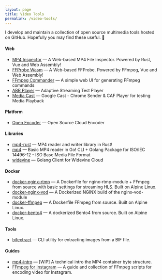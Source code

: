 ```yaml
---
layout: page
title: Video Tools
permalink: /video-tools/
---
```


I develop and maintain a collection of open source multimedia tools hosted on GitHub. Hopefully you may find these useful. 🙂

#### Web
* [MP4 Inspector](https://alfg.github.io/mp4-inspector) &mdash; A Web-based MP4 File Inspector. Powered by Rust, Vue and Web Assembly!
* [FFProbe Wasm](https://github.com/alfg/ffprobe-wasm) &mdash; A Web-based FFProbe. Powered by FFmpeg, Vue and Web Assembly!
* [FFmpeg Commander](https://alfg.github.io/ffmpeg-commander) &mdash; A simple web UI for generating FFmpeg commands 
* [ABR Player](https://alfg.github.io/abr-player) &mdash; Adaptive Streaming Test Player 
* [Media Cast](https://alfg.github.io/mediacast) &mdash; Google Cast - Chrome Sender & CAF Player for testing Media Playback 

#### Platform
* [Open Encoder](https://github.com/alfg/openencoder) &mdash; Open Source Cloud Encoder 

#### Libraries
* [mp4-rust](https://github.com/alfg/mp4-rust) &mdash; MP4 reader and writer library in Rust! 
* [mp4](https://github.com/alfg/mp4) &mdash; Basic MP4 reader in Go! CLI + Golang Package for ISO/IEC 14496-12 - ISO Base Media File Format 
* [widevine](https://github.com/alfg/widevine) &mdash; Golang Client for Widevine Cloud

#### Docker
* [docker-nginx-rtmp](https://github.com/alfg/docker-nginx-rtmp) &mdash; A Dockerfile for nginx-rtmp-module + FFmpeg from source with basic settings for streaming HLS. Built on Alpine Linux. 
* [docker-nginx-vod](https://github.com/alfg/docker-nginx-vod) &mdash; A Dockerized NGINX build of the nginx-vod-module 
* [docker-ffmpeg](https://github.com/alfg/docker-ffmpeg) &mdash; A Dockerfile FFmpeg from source. Built on Alpine Linux. 
* [docker-bento4](https://github.com/alfg/docker-bento4) &mdash; A dockerized Bento4 from source. Built on Alpine Linux. 

#### Tools
* [bifextract](https://github.com/alfg/bifextract) &mdash; CLI utility for extracting images from a BIF file.

#### Guides
* [mp4-intro](https://github.com/alfg/mp4-intro) &mdash; [WIP] A technical intro the MP4 container byte structure.
* [FFmpeg for Instagram](https://gist.github.com/alfg/1fb80cd89c70602c0291e5743c5df9cd) &mdash; A guide and collection of FFmpeg scripts for encoding video for Instagram.
